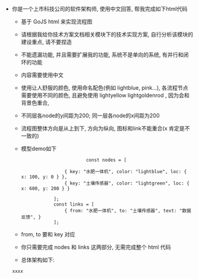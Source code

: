 + 你是一个上市科技公司的软件架构师, 使用中文回答, 帮我完成如下html代码

  + 基于 GoJS html 来实现流程图 

  + 请根据我给你技术方案文档相关模块下的技术实现方案, 自行分析该模块的建设重点, 请不要捏造

  + 不能遗漏功能, 并且需要扩展我的功能, 系统不是单向的系统, 有并行和闭环的功能

  + 内容需要使用中文

  + 使用让人舒服的颜色, 使用命名配色(例如 lightblue, pink...), 各流程节点需要使用不同的颜色, 且避免使用 lightyellow lightgoldenrod , 因为会和背景色重合, 

  + 不同层各node的y间距为200; 同一层各node的x间距为200

  + 流程图整体方向是从上到下, 方向为纵向, 图标和link不能重合(x 肯定是不一致的)

  + 模型demo如下

    ```
    						const nodes = [
    
                    { key: "水肥一体机", color: "lightblue", loc: { x: 100, y: 0 } },
                    { key: "土壤传感器", color: "lightgreen", loc: { x: 600, y: 200 } }
                    
                ];
                const links = [
                    { from: "水肥一体机", to: "土壤传感器", text: "数据反馈", }
                ];
    ```

  + from, to 要和 key 对应

  + 你只需要完成 nodes 和 links 这两部分, 无需完成整个 html 代码

  + 总体架构如下: 
  ```
  xxxx
  ```
